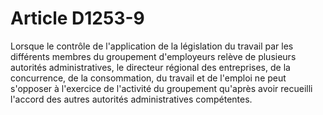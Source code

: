 # Article D1253-9

  
Lorsque le contrôle de l'application de la législation du travail par les différents membres du groupement d'employeurs relève de plusieurs autorités administratives, le directeur régional des entreprises, de la concurrence, de la consommation, du travail et de l'emploi ne peut s'opposer à l'exercice de l'activité du groupement qu'après avoir recueilli l'accord des autres autorités administratives compétentes.